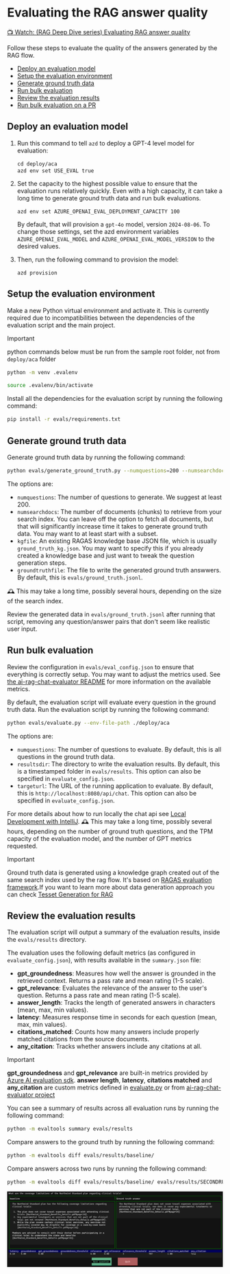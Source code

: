 # Evaluating the RAG answer quality

[📺 Watch: (RAG Deep Dive series) Evaluating RAG answer quality](https://www.youtube.com/watch?v=lyCLu53fb3g)

Follow these steps to evaluate the quality of the answers generated by the RAG flow.

* [Deploy an evaluation model](#deploy-an-evaluation-model)
* [Setup the evaluation environment](#setup-the-evaluation-environment)
* [Generate ground truth data](#generate-ground-truth-data)
* [Run bulk evaluation](#run-bulk-evaluation)
* [Review the evaluation results](#review-the-evaluation-results)
* [Run bulk evaluation on a PR](#run-bulk-evaluation-on-a-pr)

## Deploy an evaluation model

1. Run this command to tell `azd` to deploy a GPT-4 level model for evaluation:

    ```shell
    cd deploy/aca
    azd env set USE_EVAL true
    ```

2. Set the capacity to the highest possible value to ensure that the evaluation runs relatively quickly. Even with a high capacity, it can take a long time to generate ground truth data and run bulk evaluations.

    ```shell
    azd env set AZURE_OPENAI_EVAL_DEPLOYMENT_CAPACITY 100
    ```

    By default, that will provision a `gpt-4o` model, version `2024-08-06`. To change those settings, set the azd environment variables `AZURE_OPENAI_EVAL_MODEL` and `AZURE_OPENAI_EVAL_MODEL_VERSION` to the desired values.

3. Then, run the following command to provision the model:

    ```shell
    azd provision
    ```

## Setup the evaluation environment

Make a new Python virtual environment and activate it. This is currently required due to incompatibilities between the dependencies of the evaluation script and the main project.

> [!IMPORTANT]
> python commands below must be run from the sample root folder, not from  `deploy/aca` folder

```bash
python -m venv .evalenv
```

```bash
source .evalenv/bin/activate
```

Install all the dependencies for the evaluation script by running the following command:

```bash
pip install -r evals/requirements.txt
```

## Generate ground truth data

Generate ground truth data by running the following command:

```bash
python evals/generate_ground_truth.py --numquestions=200 --numsearchdocs=1000 --env-file-path ./deploy/aca
```

The options are:

* `numquestions`: The number of questions to generate. We suggest at least 200.
* `numsearchdocs`: The number of documents (chunks) to retrieve from your search index. You can leave off the option to fetch all documents, but that will significantly increase time it takes to generate ground truth data. You may want to at least start with a subset.
* `kgfile`: An existing RAGAS knowledge base JSON file, which is usually `ground_truth_kg.json`. You may want to specify this if you already created a knowledge base and just want to tweak the question generation steps.
* `groundtruthfile`: The file to write the generated ground truth answwers. By default, this is `evals/ground_truth.jsonl`.

🕰️ This may take a long time, possibly several hours, depending on the size of the search index.

Review the generated data in `evals/ground_truth.jsonl` after running that script, removing any question/answer pairs that don't seem like realistic user input.


## Run bulk evaluation

Review the configuration in `evals/eval_config.json` to ensure that everything is correctly setup. You may want to adjust the metrics used. See [the ai-rag-chat-evaluator README](https://github.com/Azure-Samples/ai-rag-chat-evaluator) for more information on the available metrics.

By default, the evaluation script will evaluate every question in the ground truth data.
Run the evaluation script by running the following command:

```bash
python evals/evaluate.py --env-file-path ./deploy/aca
```

The options are:

* `numquestions`: The number of questions to evaluate. By default, this is all questions in the ground truth data.
* `resultsdir`: The directory to write the evaluation results. By default, this is a timestamped folder in `evals/results`. This option can also be specified in `evaluate_config.json`.
* `targeturl`: The URL of the running application to evaluate. By default, this is `http://localhost:8080/api/chat`. This option can also be specified in `evaluate_config.json`.

For more details about how to run locally the chat api see [Local Development with IntelliJ](local-development-intellij.md#running-the-spring-boot-chat-api-locally).
🕰️ This may take a long time, possibly several hours, depending on the number of ground truth questions, and the TPM capacity of the evaluation model, and the number of GPT metrics requested.

> [!IMPORTANT]
> Ground truth data is generated using a knowledge graph created out of the same search index used by the rag flow. It's based on [RAGAS evaluation framework](https://docs.ragas.io/en/stable/).If you want to learn more about data generation approach you can check [Tesset Generation for RAG](https://docs.ragas.io/en/stable/concepts/test_data_generation/rag/)

## Review the evaluation results

The evaluation script will output a summary of the evaluation results, inside the `evals/results` directory.

The evaluation uses the following default metrics (as configured in `evaluate_config.json`), with results available in the `summary.json` file:

* **gpt_groundedness**: Measures how well the answer is grounded in the retrieved context. Returns a pass rate and mean rating (1-5 scale).
* **gpt_relevance**: Evaluates the relevance of the answer to the user's question. Returns a pass rate and mean rating (1-5 scale).
* **answer_length**: Tracks the length of generated answers in characters (mean, max, min values).
* **latency**: Measures response time in seconds for each question (mean, max, min values).
* **citations_matched**: Counts how many answers include properly matched citations from the source documents.
* **any_citation**: Tracks whether answers include any citations at all.

> [!IMPORTANT]
> **gpt_groundedness** and **gpt_relevance** are built-in metrics provided by [Azure AI evaluation   sdk](https://learn.microsoft.com/en-us/azure/ai-foundry/how-to/develop/evaluate-sdk).
**answer length**, **latency**, **citations matched** and **any_citation** are custom metrics defined in [evaluate.py](../../evals/evaluate.py) or from [ai-rag-chat-evaluator project](https://github.com/Azure-Samples/ai-rag-chat-evaluator/blob/main/src/evaltools/eval/evaluate_metrics/code_metrics.py)

You can see a summary of results across all evaluation runs by running the following command:

```bash
python -m evaltools summary evals/results
```

Compare answers to the ground truth by running the following command:

```bash
python -m evaltools diff evals/results/baseline/
```

Compare answers across two runs by running the following command:

```bash
python -m evaltools diff evals/results/baseline/ evals/results/SECONDRUNHERE
```
![Evaluation Results Example](./evaluation-results.png)

